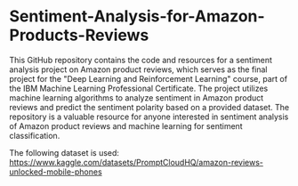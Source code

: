 # Sentiment-Analysis-for-Amazon-Products-Reviews
This GitHub repository contains the code and resources for a sentiment analysis project on Amazon product reviews, which serves as the final project for the "Deep Learning and Reinforcement Learning" course, part of the IBM Machine Learning Professional Certificate. The project utilizes machine learning algorithms to analyze sentiment in Amazon product reviews and predict the sentiment polarity based on a provided dataset. The repository is a valuable resource for anyone interested in sentiment analysis of Amazon product reviews and machine learning for sentiment classification.

The following dataset is used:
https://www.kaggle.com/datasets/PromptCloudHQ/amazon-reviews-unlocked-mobile-phones

